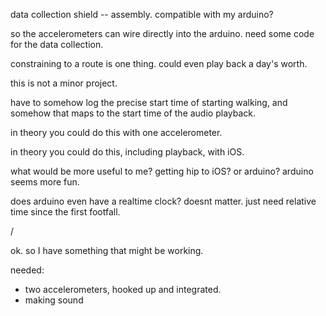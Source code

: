 data collection shield -- assembly. compatible with my arduino?


so the accelerometers can wire directly into the arduino. need some code for the data collection.

constraining to a route is one thing. could even play back a day's worth.

this is not a minor project.


have to somehow log the precise start time of starting walking, and somehow that maps to the start time of the audio playback.

in theory you could do this with one accelerometer.

in theory you could do this, including playback, with iOS.


what would be more useful to me? getting hip to iOS? or arduino? arduino seems more fun.

does arduino even have a realtime clock? doesnt matter. just need relative time since the first footfall.

/

ok. so I have something that might be working.

needed:

- two accelerometers, hooked up and integrated.
- making sound